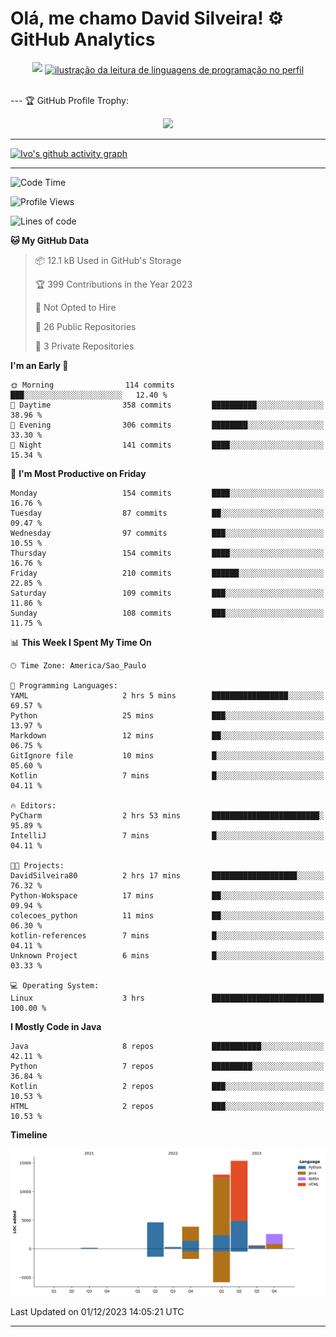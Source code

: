 
# Olá, me chamo David Silveira! ⚙️ GitHub Analytics

<div width="100%" align="center">
  <img  src="http://github-profile-summary-cards.vercel.app/api/cards/profile-details?username=DavidSilveira80&theme=transparent"/>
  <a href="https://github.com/Gurupreet" title="ilustração do mapeamento de linguagens">
  <img align="center" src="https://github-readme-stats.vercel.app/api/top-langs/?username=DavidSilveira80&theme=dracula&hide_langs_below=1" alt="ilustração da leitura de linguagens de programação no perfil"/>
</a>
</div>


<br />

--- 🏆 GitHub Profile Trophy:

<p align="center">
  <a
    href="https://github.com/ryo-ma/github-profile-trophy"
    title="repositório de troféus"
  >
    <img
      width="800"
      src="https://github-profile-trophy.vercel.app/?username=DavidSilveira80&column=8&theme=darkhub&no-frame=true&no-bg=true"
    />
  </a>
</p>

---
[![Ivo's github activity graph](https://github-readme-activity-graph.vercel.app/graph?username=DavidSilveira80&bg_color=0d1117&color=708090&line=139ae1&point=ffffff&area=true&hide_border=true)](https://github.com/ip681/)

---
<!--START_SECTION:waka-->
![Code Time](http://img.shields.io/badge/Code%20Time-87%20hrs%2031%20mins-blue)

![Profile Views](http://img.shields.io/badge/Profile%20Views-200-blue)

![Lines of code](https://img.shields.io/badge/From%20Hello%20World%20I%27ve%20Written-40.2%20thousand%20lines%20of%20code-blue)

**🐱 My GitHub Data** 

> 📦 12.1 kB Used in GitHub's Storage 
 > 
> 🏆 399 Contributions in the Year 2023
 > 
> 🚫 Not Opted to Hire
 > 
> 📜 26 Public Repositories 
 > 
> 🔑 3 Private Repositories 
 > 
**I'm an Early 🐤** 

```text
🌞 Morning                114 commits         ███░░░░░░░░░░░░░░░░░░░░░░   12.40 % 
🌆 Daytime                358 commits         ██████████░░░░░░░░░░░░░░░   38.96 % 
🌃 Evening                306 commits         ████████░░░░░░░░░░░░░░░░░   33.30 % 
🌙 Night                  141 commits         ████░░░░░░░░░░░░░░░░░░░░░   15.34 % 
```
📅 **I'm Most Productive on Friday** 

```text
Monday                   154 commits         ████░░░░░░░░░░░░░░░░░░░░░   16.76 % 
Tuesday                  87 commits          ██░░░░░░░░░░░░░░░░░░░░░░░   09.47 % 
Wednesday                97 commits          ███░░░░░░░░░░░░░░░░░░░░░░   10.55 % 
Thursday                 154 commits         ████░░░░░░░░░░░░░░░░░░░░░   16.76 % 
Friday                   210 commits         ██████░░░░░░░░░░░░░░░░░░░   22.85 % 
Saturday                 109 commits         ███░░░░░░░░░░░░░░░░░░░░░░   11.86 % 
Sunday                   108 commits         ███░░░░░░░░░░░░░░░░░░░░░░   11.75 % 
```


📊 **This Week I Spent My Time On** 

```text
🕑︎ Time Zone: America/Sao_Paulo

💬 Programming Languages: 
YAML                     2 hrs 5 mins        █████████████████░░░░░░░░   69.57 % 
Python                   25 mins             ███░░░░░░░░░░░░░░░░░░░░░░   13.97 % 
Markdown                 12 mins             ██░░░░░░░░░░░░░░░░░░░░░░░   06.75 % 
GitIgnore file           10 mins             █░░░░░░░░░░░░░░░░░░░░░░░░   05.60 % 
Kotlin                   7 mins              █░░░░░░░░░░░░░░░░░░░░░░░░   04.11 % 

🔥 Editors: 
PyCharm                  2 hrs 53 mins       ████████████████████████░   95.89 % 
IntelliJ                 7 mins              █░░░░░░░░░░░░░░░░░░░░░░░░   04.11 % 

🐱‍💻 Projects: 
DavidSilveira80          2 hrs 17 mins       ███████████████████░░░░░░   76.32 % 
Python-Wokspace          17 mins             ██░░░░░░░░░░░░░░░░░░░░░░░   09.94 % 
colecoes_python          11 mins             ██░░░░░░░░░░░░░░░░░░░░░░░   06.30 % 
kotlin-references        7 mins              █░░░░░░░░░░░░░░░░░░░░░░░░   04.11 % 
Unknown Project          6 mins              █░░░░░░░░░░░░░░░░░░░░░░░░   03.33 % 

💻 Operating System: 
Linux                    3 hrs               █████████████████████████   100.00 % 
```

**I Mostly Code in Java** 

```text
Java                     8 repos             ███████████░░░░░░░░░░░░░░   42.11 % 
Python                   7 repos             █████████░░░░░░░░░░░░░░░░   36.84 % 
Kotlin                   2 repos             ███░░░░░░░░░░░░░░░░░░░░░░   10.53 % 
HTML                     2 repos             ███░░░░░░░░░░░░░░░░░░░░░░   10.53 % 
```



**Timeline**

![Lines of Code chart](https://raw.githubusercontent.com/DavidSilveira80/DavidSilveira80/master/assets/bar_graph.png)


 Last Updated on 01/12/2023 14:05:21 UTC
<!--END_SECTION:waka-->

---


